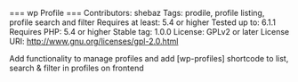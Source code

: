 === wp Profile ===
Contributors: shebaz
Tags: prodile, profile listing, profile search and filter
Requires at least: 5.4 or higher
Tested up to: 6.1.1
Requires PHP: 5.4 or higher
Stable tag: 1.0.0
License: GPLv2 or later
License URI: http://www.gnu.org/licenses/gpl-2.0.html

Add functionality to manage profiles and add [wp-profiles] shortcode to list, search & filter in profiles on frontend
